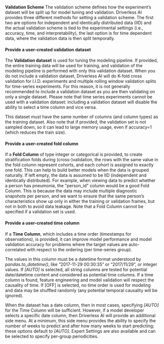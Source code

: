 **Validation Scheme**
The validation scheme defines how the experiment’s dataset will be split up for model tuning and validation. Driverless AI provides three different methods for setting a validation scheme. The first two are options for independent and identically distributed data (IID) and the actual validation scheme is tied to the experimental settings (i.e., accuracy, time, and interpretability), the last option is for time dependent data, where the validation data is then split temporally. 

#### Provide a user-created validation dataset
The **Validation dataset** is used for tuning the modeling pipeline. If provided, the entire training data will be used for training, and validation of the modeling pipeline is performed with only this validation dataset. When you do not include a validation dataset, Driverless AI will do K-fold cross validation for I.I.D. experiments and multiple rolling window validation splits for time-series experiments. For this reason, it is not generally recommended to include a validation dataset as you are then validating on only a single dataset. Please note that time series experiments cannot be used with a validation dataset: including a validation dataset will disable the ability to select a time column and vice versa.

This dataset must have the same number of columns (and column types) as the training dataset. Also note that if provided, the validation set is not sampled down, so it can lead to large memory usage, even if accuracy=1 (which reduces the train size).


#### Provide a user-created fold column

If a **Fold Column** of type integer or categorical is provided, to create stratification folds during (cross-)validation, the rows with the same value in the fold column represent cohorts, and each cohort is assigned to exactly one fold. This can help to build better models when the data is grouped naturally. If left empty, the data is assumed to be IID (independent and identically distributed). For example, when viewing data to predict whether a person has pneumonia, the "person_id" column would be a good Fold Column. This is because the data may include multiple diagnostic snapshots per person, and we want to ensure that the same person’s characteristics show up only in either the training or validation frames, but not in both to avoid data leakage. Note that a Fold Column cannot be specified if a validation set is used.

#### Provide a user-created time column

If a **Time Column**, which includes a time order (timestamps for observations), is provided, it can improve model performance and model validation accuracy for problems where the target values are auto-correlated with respect to the ordering (per time-series group).

The values in this column must be a datetime format understood by *pandas.to_datetime()*, like “2017-11-29 00:30:35” or “2017/11/29”, or integer values. If *[AUTO]* is selected, all string columns are tested for potential date/datetime content and considered as potential time columns. If a time column is found, feature engineering and model validation will respect the causality of time. If [OFF] is selected, no time order is used for modeling and data may be shuffled randomly (any potential temporal causality will be ignored).

When the dataset has a date column, then in most cases, specifying *[AUTO]* for the Time Column will be sufficient. However, if a model developer selects a specific date column, then Driverless AI will provide an additional side menu. At a minimum, this side menu provides the ability to specify the number of weeks to predict and after how many weeks to start predicting; these options default to *[AUTO]*. Expert Settings are also available and can be selected to specify per-group periodicities.

